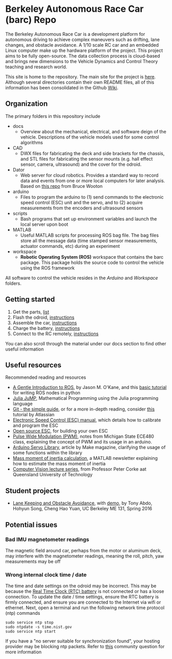 # Berkeley Autonomous Race Car (barc) Repo

The Berkeley Autonomous Race Car is a development platform for autonomous driving to achieve complex maneuvers such as drifting, lane changes, and obstacle avoidance. A 1/10 scale RC car and an embedded Linux computer make up the hardware platform of the project. This project aims to be fully open-source. The data collection process is cloud-based and brings new dimensions to the Vehicle Dynamics and Control Theory teaching and research world.

This site is home to the repository. The main site for the project is [here](http://www.barc-project.com/). Although several directories contain their own README files, all of this information has been consolidated in the Github [Wiki](https://github.com/MPC-Berkeley/barc/wiki).

## Organization
The primary folders in this repository include
* docs
  * Overview about the mechanical, electrical, and software deign of the vehicle. Descriptions of the vehicle models used for some control algorithms
* CAD
  * DWX files for fabricating the deck and side brackets for the chassis, and STL files for fabricating the sensor mounts (e.g. hall effect sensor, camera, ultrasound) and the cover for the odroid.
* Dator
  * Web server for cloud robotics. Provides a standard way to record data and events from one or more local computers for later analysis. Based on [this repo](https://github.com/bwootton/Dator) from Bruce Wooton
* arduino
  * Files to program the arduino to (1) send commands to the electronic speed control (ESC) unit and the servo, and to (2) acquire measurements from the encoders and ultrasound sensors</span></li>
* scripts
  * Bash programs that set up environment variables and launch the local server upon boot
* MATLAB
  * Useful MATLAB scripts for processing ROS bag file. The bag files store all the message data (time stamped sensor measurements, actuator commands, etc) during an experiment
* workspace
  * **Robotic Operating System (ROS)** workspace that contains the barc package. This package holds the source code to control the vehicle using the ROS framework

All software to control the vehicle resides in the *Arduino* and *Workspace* folders.


## Getting started
1. Get the parts, [list](https://github.com/BARCproject/barc/blob/master/docs/BillofMaterials.md)
2. Flash the odroid, [instructions](https://github.com/BARCproject/barc/blob/master/docs/FlashingEMMC.md) 
3. Assemble the car, [instructions](https://docs.google.com/document/d/1T8O4JhUlw09ALUGPSX7DlSO7Hc7vcKl_ahBeHncMguE/edit?usp=sharing)
4. Charge the battery, [instructions](https://github.com/BARCproject/barc/blob/master/docs/ChargingBattery.md)
5. Connect to the RC remotely, [instructions](https://github.com/BARCproject/barc/blob/master/docs/ConnectingToOdroid.md)

You can also scroll through the material under our docs section to find other useful information

## Useful resources

Recommended reading and resources
+ [A Gentle Introduction to ROS](https://cse.sc.edu/~jokane/agitr/), by Jason M. O'Kane, and this [basic tutorial](http://wiki.ros.org/ROS/Tutorials/WritingPublisherSubscriber%28python%29) for writing ROS nodes in python
+ [Julia JuMP](https://jump.readthedocs.io/en/latest/), Mathematical Programming using the Julia programming language
+ [Git - the simple guide](http://rogerdudler.github.io/git-guide/), or for a more in-depth reading, consider [this](https://www.atlassian.com/git/tutorials/ ) tutorial by Atlassian
+ [Electronic Speed Control (ESC) manual](http://propeleris.lt/failai/wp-s10c-rtr_manual.pdf), which details how to calibrate and program the ESC
+ [Open source ESC](http://vedder.se/2015/01/vesc-open-source-esc/), for building your own ESC
+ [Pulse Wide Modulation (PWM)](http://www.egr.msu.edu/classes/ece480/capstone/fall14/group07/PDFs/PWM_Application_Note.pdf), notes from Michigan State ECE480 class, explaining the concept of PWM and its usage in an arduino.
+ [Arduino Servo Library](http://makezine.com/2014/04/23/arduinos-servo-library-angles-microseconds-and-optional-command-parameters/), article by Make magazine, clarifying the usage of some functions within the library
+ [Mass moment of inertia calculation](http://www.mathworks.com/company/newsletters/articles/improving-mass-moment-of-inertia-measurements.html), a MATLAB newsletter explaining how to estimate the mass moment of inertia
+ [Computer Vision lecture series](https://www.youtube.com/watch?v=N_a6IP6KUSE), from Professor Peter Corke aat Queensland University of Technology

## Student projects
+ [Lane Keeping and Obstacle Avoidance](https://github.com/ych09041/me131lane), with [ demo](https://www.youtube.com/watch?v=5HKu7AaSsoM), by Tony Abdo, Hohyun Song, Cheng Hao Yuan, UC Berkeley ME 131, Spring 2016

## Potential issues
### Bad IMU magnetometer readings
The magnetic field around car, perhaps from the motor or aluminum deck, may interfere with the magnetometer readings, meaning the roll, pitch, yaw measurements may be off

### Wrong internal clock time / date
The time and date settings on the odroid may be incorrect. This may be because the [Real Time Clock (RTC) battery](http://www.hardkernel.com/main/products/prdt_info.php?g_code=G137508214939) is not connected or has a loose connection. To update the date / time settings, ensure the RTC battery is firmly connected, and ensure you are connected to the Internet via wifi or ethernet. Next, open a terminal and run the following network time protocol (ntp) commands
```
sudo service ntp stop
sudo ntpdate -s time.nist.gov
sudo service ntp start
```
If you have a "no server suitable for synchronization found", your hosting provider may be blocking ntp packets. Refer to [this](http://askubuntu.com/questions/429306/ntpdate-no-server-suitable-for-synchronization-found) community question for more information

